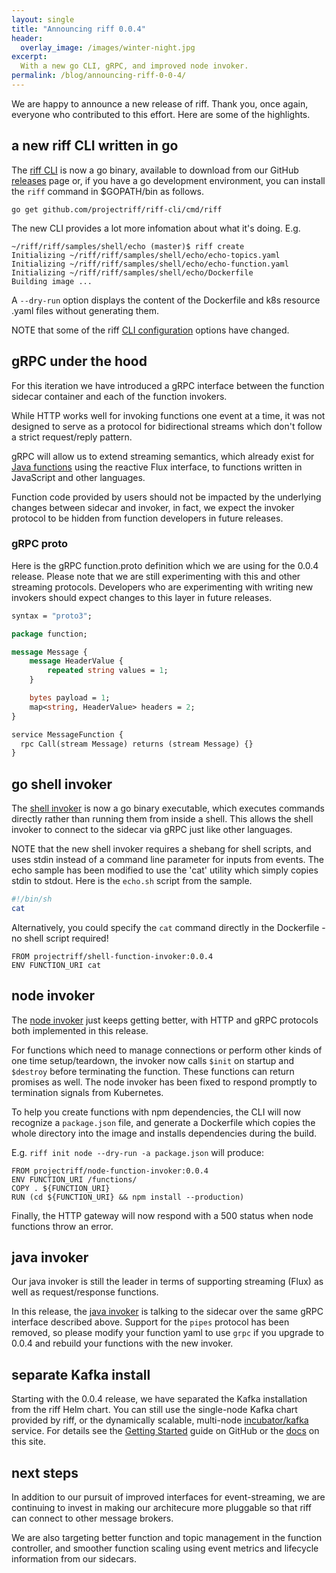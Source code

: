 ```yaml
---
layout: single
title: "Announcing riff 0.0.4"
header:
  overlay_image: /images/winter-night.jpg
excerpt:
  With a new go CLI, gRPC, and improved node invoker.
permalink: /blog/announcing-riff-0-0-4/
---
```


We are happy to announce a new release of riff. Thank you, once again, everyone
who contributed to this effort. Here are some of the highlights.

## a new riff CLI written in go
The [riff CLI](https://github.com/projectriff/riff-cli/blob/master/docs/riff.md) is now a go binary, available to download from our GitHub [releases](https://github.com/projectriff/riff/releases) page or, if you have a go development environment, you can install the `riff` command in $GOPATH/bin as follows.

```
go get github.com/projectriff/riff-cli/cmd/riff
```

The new CLI provides a lot more infomation about what it's doing. E.g.
```
~/riff/riff/samples/shell/echo (master)$ riff create
Initializing ~/riff/riff/samples/shell/echo/echo-topics.yaml
Initializing ~/riff/riff/samples/shell/echo/echo-function.yaml
Initializing ~/riff/riff/samples/shell/echo/Dockerfile
Building image ...
```

A `--dry-run` option displays the content of the Dockerfile and k8s resource .yaml files without
generating them.

NOTE that some of the riff [CLI configuration](https://github.com/projectriff/riff/blob/master/Getting-Started.adoc#riff-cli-configuration) options have changed.

## gRPC under the hood
For this iteration we have introduced a gRPC interface between the function sidecar
container and each of the function invokers.

While HTTP works well for invoking functions one event at a time, it was not designed to serve as a protocol for bidirectional streams which don't follow a strict request/reply pattern.

gRPC will allow us to extend streaming semantics, which already exist for [Java functions](https://github.com/projectriff/java-function-invoker/tree/master/src/test/java/io/projectriff/functions) using the reactive Flux interface, to functions written in JavaScript and other languages.

Function code provided by users should not be impacted by the underlying changes between sidecar and invoker, in fact, we expect the invoker protocol to be hidden from function developers in future releases.

### gRPC proto
Here is the gRPC function.proto definition which we are using for the 0.0.4 release. Please note that we are still experimenting with this and other streaming protocols. Developers who are experimenting with writing new invokers should expect changes to this layer in future releases. 

```protobuf
syntax = "proto3";

package function;

message Message {
	message HeaderValue {
		repeated string values = 1;
	}

	bytes payload = 1;
	map<string, HeaderValue> headers = 2;
}

service MessageFunction {
  rpc Call(stream Message) returns (stream Message) {}
}
```

## go shell invoker
The [shell invoker](https://github.com/projectriff/shell-function-invoker) is now a go binary executable, which executes commands directly rather than running them from inside a shell. This allows the shell invoker to connect to the sidecar via gRPC just like other languages.

NOTE that the new shell invoker requires a shebang for shell scripts, and uses stdin instead of a command line parameter for inputs from events. The echo sample has been modified to use the 'cat' utility which simply copies stdin to stdout. Here is the `echo.sh` script from the sample.

```sh
#!/bin/sh
cat
```

Alternatively, you could specify the `cat` command directly in the Dockerfile - no shell script required!

```docker
FROM projectriff/shell-function-invoker:0.0.4
ENV FUNCTION_URI cat
```

## node invoker
The [node invoker](https://github.com/projectriff/node-function-invoker) just keeps getting better, with HTTP and gRPC protocols both implemented in this release.

For functions which need to manage connections or perform other kinds of one time setup/teardown, the invoker now calls `$init` on startup and `$destroy` before terminating the function. These functions can return promises as well. The node invoker has been fixed to respond promptly to termination signals from Kubernetes.

To help you create functions with npm dependencies, the CLI will now recognize a `package.json` file, and generate a Dockerfile which copies the whole directory into the image and installs dependencies during the build.

E.g. `riff init node --dry-run -a package.json` will produce:

```docker
FROM projectriff/node-function-invoker:0.0.4
ENV FUNCTION_URI /functions/
COPY . ${FUNCTION_URI}
RUN (cd ${FUNCTION_URI} && npm install --production)
```

Finally, the HTTP gateway will now respond with a 500 status when node functions throw an error.

## java invoker
Our java invoker is still the leader in terms of supporting streaming (Flux) as well as request/response functions.

In this release, the [java invoker](https://github.com/projectriff/java-function-invoker/commit/60d675c48817cc75f17af76178afe588a5cd8b42) is talking to the sidecar over the same gRPC interface described above. Support for the `pipes` protocol has been removed, so please modify your function yaml to use `grpc` if you upgrade to 0.0.4 and rebuild your functions with the new invoker.

## separate Kafka install
Starting with the 0.0.4 release, we have separated the Kafka installation from the riff Helm chart. You can still use the single-node Kafka chart provided by riff, or the dynamically scalable, multi-node [incubator/kafka](https://github.com/kubernetes/charts/tree/master/incubator/kafka) service. For details see the [Getting Started](https://github.com/projectriff/riff/blob/master/Getting-Started.adoc) guide on GitHub or the [docs](/docs) on this site.

## next steps

In addition to our pursuit of improved interfaces for event-streaming, we are continuing to invest in
making our architecure more pluggable so that riff can connect to other message brokers. 

We are also targeting better function and topic management in the function controller,
and smoother function scaling using event metrics and lifecycle information from our sidecars.
